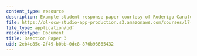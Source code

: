 ```yaml
---
content_type: resource
description: Example student response paper courtesy of Roderigo Canales.
file: https://ol-ocw-studio-app-production.s3.amazonaws.com/courses/17-955-civil-society-social-capital-and-the-state-in-comparative-perspective-fall-2004/2eb4c85c2f49b0bb0dc8876b93665432_canales_react_3.pdf
file_type: application/pdf
resourcetype: Document
title: Reaction Paper 3
uid: 2eb4c85c-2f49-b0bb-0dc8-876b93665432
---
```

